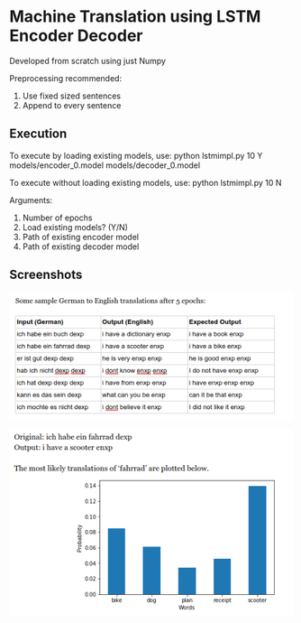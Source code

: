# Machine Translation using LSTM Encoder Decoder

Developed from scratch using just Numpy

Preprocessing recommended:
1. Use fixed sized sentences
2. Append <eos> to every sentence

## Execution
To execute by loading existing models, use:
python lstmimpl.py 10 Y models/encoder_0.model models/decoder_0.model

To execute without loading existing models, use:
python lstmimpl.py 10 N

Arguments:
1. Number of epochs
2. Load existing models? (Y/N)
3. Path of existing encoder model
4. Path of existing decoder model

## Screenshots
![Screenshot](https://github.com/kunwardeeps/machine-translation/blob/master/translations.png)

![Screenshot](https://github.com/kunwardeeps/machine-translation/blob/master/probabilities.png)
